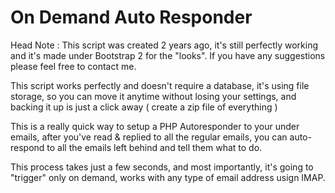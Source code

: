 On Demand Auto Responder
=======================

Head Note : This script was created 2 years ago, it's still perfectly working and it's made under Bootstrap 2 for the "looks". If you have any suggestions please feel free to contact me.

This script works perfectly and doesn't require a database, it's using file storage, so you can move it anytime without losing your settings, and backing it up is just a click away ( create a zip file of everything )

This is a really quick way to setup a PHP Autoresponder to your under emails, after you've read & replied to all the regular emails, you can auto-respond to all the emails left behind and tell them what to do.

This process takes just a few seconds, and most importantly, it's going to "trigger" only on demand, works with any type of email address usign IMAP.
